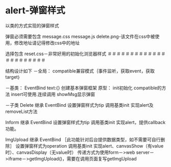 # alert-弹窗样式
以类的方式实现的弹窗样式

弹窗必须需要包含
message.css
message.js
delete.png-该文件在css中被使用，修改地址请记得修改css中的地址

选择包含
reset.css－非常好用的初始化浏览器样式
＃＃＃＃＃＃＃＃＃＃＃＃＃＃＃＃＃＃＃＃＃＃

结构设计如下
－全局：
  compatible兼容模式｛事件监听，获取event，获取target｝
  
－基类：
  EventBind text:{}
    创建基本弹窗框架
    原型：
      init初始化
      compatible的方法
      insert可使用.连续调用
      showMsg显示弹窗

－子类
  Delete 继承 EventBind
    设置弹窗样式为tip
    调用基类init
    实现alert及removeList方法
  
  Inform 继承 EventBind
    设置弹窗样式为tip
    调用基类init
    实现alert，提供callback功能。

  ImgUpload 继承 EventBind ［此功能针对后台提供数据类型，如不需要可自行删除］
    设置弹窗样式为operation
    调用基类init
    实现alert、canvasShow（有value时）、canvasDisplay（无value时）
    传递方式为使用form－>web server－>iframe－>getImgUpload()，需要在调用页面复写getImgUpload
